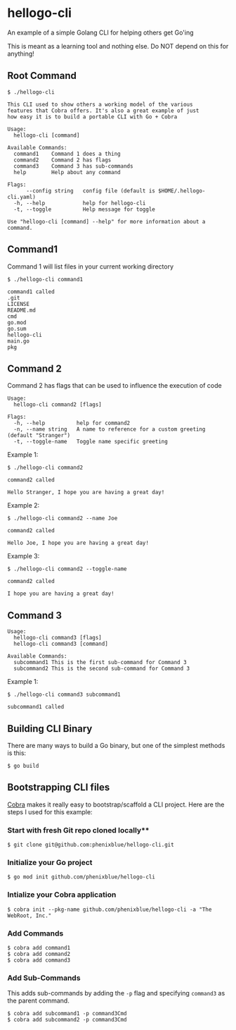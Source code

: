 # hellogo-cli

An example of a simple Golang CLI for helping others get Go'ing

This is meant as a learning tool and nothing else. Do NOT depend on this for anything!

## Root Command

```shell
$ ./hellogo-cli

This CLI used to show others a working model of the various
features that Cobra offers. It's also a great example of just
how easy it is to build a portable CLI with Go + Cobra

Usage:
  hellogo-cli [command]

Available Commands:
  command1    Command 1 does a thing
  command2    Command 2 has flags
  command3    Command 3 has sub-commands
  help        Help about any command

Flags:
      --config string   config file (default is $HOME/.hellogo-cli.yaml)
  -h, --help            help for hellogo-cli
  -t, --toggle          Help message for toggle

Use "hellogo-cli [command] --help" for more information about a command.
```

## Command1

Command 1 will list files in your current working directory

```shell
$ ./hellogo-cli command1

command1 called
.git
LICENSE
README.md
cmd
go.mod
go.sum
hellogo-cli
main.go
pkg
```

## Command 2

Command 2 has flags that can be used to influence the execution of code

```none
Usage:
  hellogo-cli command2 [flags]

Flags:
  -h, --help          help for command2
  -n, --name string   A name to reference for a custom greeting (default "Stranger")
  -t, --toggle-name   Toggle name specific greeting
```

Example 1:

```shell
$ ./hellogo-cli command2

command2 called

Hello Stranger, I hope you are having a great day!
```

Example 2:

```shell
$ ./hellogo-cli command2 --name Joe

command2 called

Hello Joe, I hope you are having a great day!
```

Example 3:

```shell
$ ./hellogo-cli command2 --toggle-name

command2 called

I hope you are having a great day!
```

## Command 3

```none
Usage:
  hellogo-cli command3 [flags]
  hellogo-cli command3 [command]

Available Commands:
  subcommand1 This is the first sub-command for Command 3
  subcommand2 This is the second sub-command for Command 3
```

Example 1:

```shell
$ ./hellogo-cli command3 subcommand1

subcommand1 called
```

## Building CLI Binary

There are many ways to build a Go binary, but one of the simplest methods is this:

```shell
$ go build
```

## Bootstrapping CLI files

[Cobra](https://github.com/spf13/cobra) makes it really easy to bootstrap/scaffold a CLI project. Here are the steps I used for this example:

### Start with fresh Git repo cloned locally**

```shell
$ git clone git@github.com:phenixblue/hellogo-cli.git
```

### Initialize your Go project

```shell
$ go mod init github.com/phenixblue/hellogo-cli
```

### Intialize your Cobra application

```shell
$ cobra init --pkg-name github.com/phenixblue/hellogo-cli -a "The WebRoot, Inc."
```

### Add Commands

```shell
$ cobra add command1
$ cobra add command2
$ cobra add command3
```

### Add Sub-Commands

This adds sub-commands by adding the `-p` flag and specifying `command3` as the parent command.

```shell
$ cobra add subcommand1 -p command3Cmd
$ cobra add subcommand2 -p command3Cmd
```
